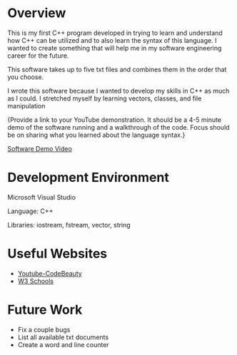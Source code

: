 # Overview

This is my first C++ program developed in trying to learn and understand how C++ can be utilized and to also learn the syntax of this language. I wanted to create something that will help me in my software engineering career for the future.

This software takes up to five txt files and combines them in the order that you choose.

I wrote this software because I wanted to develop my skills in C++ as much as I could. I stretched myself by learning vectors, classes, and file manipulation

{Provide a link to your YouTube demonstration. It should be a 4-5 minute demo of the software running and a walkthrough of the code. Focus should be on sharing what you learned about the language syntax.}

[Software Demo Video](https://youtu.be/8ypbBJMlGlc)

# Development Environment

Microsoft Visual Studio

Language: C++

Libraries: iostream, fstream, vector, string

# Useful Websites


- [Youtube-CodeBeauty](https://www.youtube.com/@CodeBeauty)
- [W3 Schools](https://www.w3schools.com/cpp/)

# Future Work


- Fix a couple bugs
- List all available txt documents
- Create a word and line counter
